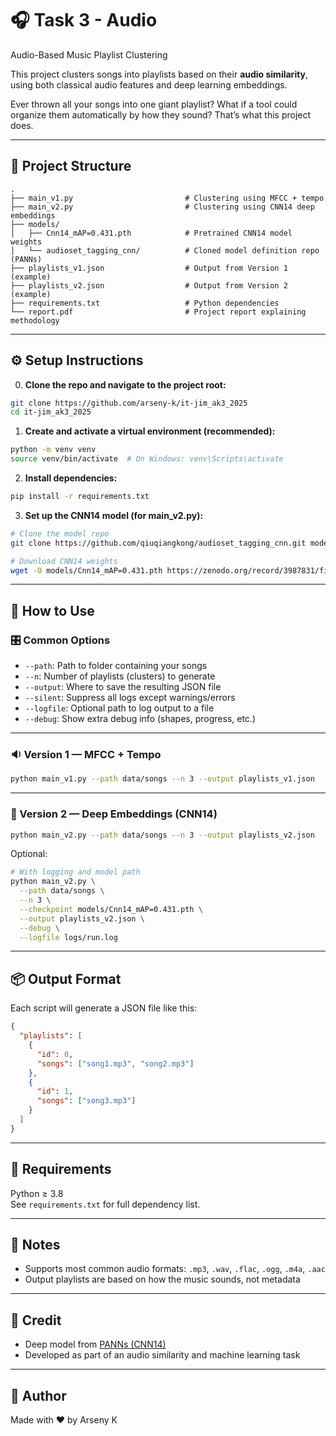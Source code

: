 # 🎧 Task 3 - Audio

Audio-Based Music Playlist Clustering

This project clusters songs into playlists based on their **audio similarity**, using both classical audio features and deep learning embeddings.

Ever thrown all your songs into one giant playlist? What if a tool could organize them automatically by how they sound? That’s what this project does.

---

## 📁 Project Structure

```
.
├── main_v1.py                         # Clustering using MFCC + tempo
├── main_v2.py                         # Clustering using CNN14 deep embeddings
├── models/
│   ├── Cnn14_mAP=0.431.pth            # Pretrained CNN14 model weights
│   └── audioset_tagging_cnn/          # Cloned model definition repo (PANNs)
├── playlists_v1.json                  # Output from Version 1 (example)
├── playlists_v2.json                  # Output from Version 2 (example)
├── requirements.txt                   # Python dependencies
└── report.pdf                         # Project report explaining methodology
```

---

## ⚙️ Setup Instructions

0. **Clone the repo and navigate to the project root:**

```bash
git clone https://github.com/arseny-k/it-jim_ak3_2025
cd it-jim_ak3_2025
```

1. **Create and activate a virtual environment (recommended):**

```bash
python -m venv venv
source venv/bin/activate  # On Windows: venv\Scripts\activate
```

2. **Install dependencies:**

```bash
pip install -r requirements.txt
```

3. **Set up the CNN14 model (for main_v2.py):**

```bash
# Clone the model repo
git clone https://github.com/qiuqiangkong/audioset_tagging_cnn.git models/audioset_tagging_cnn

# Download CNN14 weights
wget -O models/Cnn14_mAP=0.431.pth https://zenodo.org/record/3987831/files/Cnn14_mAP%3D0.431.pth?download=1
```

---

## 🚀 How to Use

### 🎛️ Common Options

- `--path`: Path to folder containing your songs
- `--n`: Number of playlists (clusters) to generate
- `--output`: Where to save the resulting JSON file
- `--silent`: Suppress all logs except warnings/errors
- `--logfile`: Optional path to log output to a file
- `--debug`: Show extra debug info (shapes, progress, etc.)

---

### 🔉 Version 1 — MFCC + Tempo

```bash
python main_v1.py --path data/songs --n 3 --output playlists_v1.json
```

---

### 🧠 Version 2 — Deep Embeddings (CNN14)

```bash
python main_v2.py --path data/songs --n 3 --output playlists_v2.json
```

Optional:
```bash
# With logging and model path
python main_v2.py \
  --path data/songs \
  --n 3 \
  --checkpoint models/Cnn14_mAP=0.431.pth \
  --output playlists_v2.json \
  --debug \
  --logfile logs/run.log
```

---

## 📦 Output Format

Each script will generate a JSON file like this:

```json
{
  "playlists": [
    {
      "id": 0,
      "songs": ["song1.mp3", "song2.mp3"]
    },
    {
      "id": 1,
      "songs": ["song3.mp3"]
    }
  ]
}
```

---

## 🔧 Requirements

Python ≥ 3.8  
See `requirements.txt` for full dependency list.

---

## 🧹 Notes

- Supports most common audio formats: `.mp3`, `.wav`, `.flac`, `.ogg`, `.m4a`, `.aac`
- Output playlists are based on how the music sounds, not metadata

---

## 🧠 Credit

- Deep model from [PANNs (CNN14)](https://github.com/qiuqiangkong/audioset_tagging_cnn)
- Developed as part of an audio similarity and machine learning task

---

## 🚀 Author
Made with ❤️ by Arseny K
